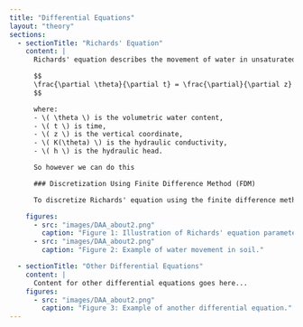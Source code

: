 ```yaml
---
title: "Differential Equations"
layout: "theory"
sections:
  - sectionTitle: "Richards' Equation"
    content: |
      Richards' equation describes the movement of water in unsaturated soils. The equation is given by:

      $$
      \frac{\partial \theta}{\partial t} = \frac{\partial}{\partial z} \left( K(\theta) \frac{\partial h}{\partial z} \right)
      $$

      where:
      - \( \theta \) is the volumetric water content,
      - \( t \) is time,
      - \( z \) is the vertical coordinate,
      - \( K(\theta) \) is the hydraulic conductivity,
      - \( h \) is the hydraulic head.

      So however we can do this

      ### Discretization Using Finite Difference Method (FDM)

      To discretize Richards' equation using the finite difference method, we can...

    figures:
      - src: "images/DAA_about2.png"
        caption: "Figure 1: Illustration of Richards' equation parameters."
      - src: "images/DAA_about2.png"
        caption: "Figure 2: Example of water movement in soil."

  - sectionTitle: "Other Differential Equations"
    content: |
      Content for other differential equations goes here...
    figures:
      - src: "images/DAA_about2.png"
        caption: "Figure 3: Example of another differential equation."
---
```

